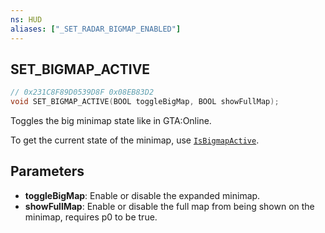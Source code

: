 ```yaml
---
ns: HUD
aliases: ["_SET_RADAR_BIGMAP_ENABLED"]
---
```

## SET_BIGMAP_ACTIVE

```c
// 0x231C8F89D0539D8F 0x08EB83D2
void SET_BIGMAP_ACTIVE(BOOL toggleBigMap, BOOL showFullMap);
```

Toggles the big minimap state like in GTA:Online.

To get the current state of the minimap, use [`IsBigmapActive`](#_0xFFF65C63).

## Parameters
* **toggleBigMap**: Enable or disable the expanded minimap.
* **showFullMap**: Enable or disable the full map from being shown on the minimap, requires p0 to be true.

